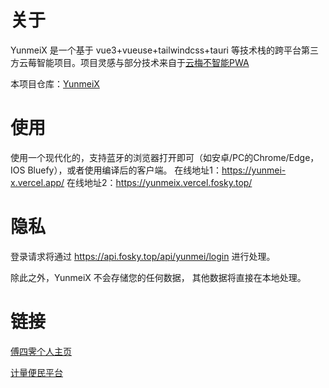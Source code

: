 # 关于

YunmeiX 是一个基于 vue3+vueuse+tailwindcss+tauri 等技术栈的跨平台第三方云莓智能项目。项目灵感与部分技术来自于[云梅不智能PWA](https://github.com/zxy19/yunmei_unintelligent_pwa)

本项目仓库：[YunmeiX](https://github.com/FoskyM/yunmei-x-vue)

# 使用

使用一个现代化的，支持蓝牙的浏览器打开即可（如安卓/PC的Chrome/Edge，IOS Bluefy），或者使用编译后的客户端。
在线地址1：https://yunmei-x.vercel.app/
在线地址2：https://yunmeix.vercel.fosky.top/

# 隐私

登录请求将通过 https://api.fosky.top/api/yunmei/login 进行处理。

除此之外，YunmeiX 不会存储您的任何数据， 其他数据将直接在本地处理。

# 链接

[傅四霁个人主页](https://fosky.top)

[计量便民平台](https://cp.cjlu.cc)
